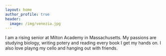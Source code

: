 ```yaml
---
layout: home
author_profile: true
header:
  image: /img/venezia.jpg
---
```


I am a rising senior at Milton Academy in Massachusetts. My passions are studying biology, writing potery and reading every book I get my hands on. I also love playng my cello and hanging out with friends.

